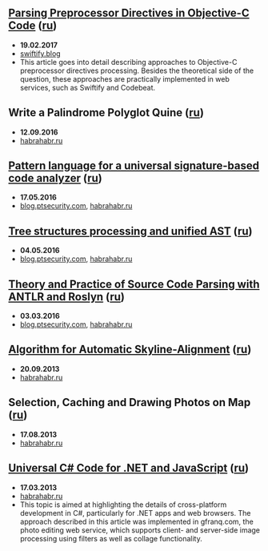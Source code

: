 ## [Parsing Preprocessor Directives in Objective-C Code](Parsing-Preprocessor-Directives-in-Objective-C-Code/English.md) ([ru](Parsing-Preprocessor-Directives-in-Objective-C-Code/Russian.md))

* **19.02.2017**
* [swiftify.blog](https://swiftify.blog/2017/01/31/handling-preprocessor-directives-in-objective-c/)
* This article goes into detail describing approaches 
to Objective-C preprocessor directives processing. Besides the 
theoretical side of the question, these approaches are practically 
implemented in web services, such as Swiftify and Codebeat.

## Write a Palindrome Polyglot Quine ([ru](https://github.com/PositiveTechnologies/PT.Doc/blob/master/Articles/Write-a-palindrome-polyglot-quine/Russian.md))

* **12.09.2016**
* [habrahabr.ru](https://habrahabr.ru/company/pt/blog/309702/)

## [Pattern language for a universal signature-based code analyzer](https://github.com/PositiveTechnologies/PT.Doc/blob/master/Articles/Pattern-language-for-a-universal-signature-based-code-analyzer/English.md) ([ru](https://github.com/PositiveTechnologies/PT.Doc/blob/master/Articles/Pattern-language-for-a-universal-signature-based-code-analyzer/Russian.md))

* **17.05.2016**
* [blog.ptsecurity.com](http://blog.ptsecurity.com/2016/08/pattern-language-for-univeral-signature.html),
[habrahabr.ru](https://habrahabr.ru/company/pt/blog/300946/)

## [Tree structures processing and unified AST](https://github.com/PositiveTechnologies/PT.Doc/blob/master/Articles/Tree-structures-processing-and-unified-AST/English.md) ([ru](https://github.com/PositiveTechnologies/PT.Doc/blob/master/Articles/Tree-structures-processing-and-unified-AST/Russian.md))

* **04.05.2016**
* [blog.ptsecurity.com](http://blog.ptsecurity.com/2016/07/tree-structures-processing-and-unified.html),
[habrahabr.ru](https://habrahabr.ru/company/pt/blog/210060/)

## [Theory and Practice of Source Code Parsing with ANTLR and Roslyn](https://github.com/PositiveTechnologies/PT.Doc/blob/master/Articles/Theory-and-Practice-of-source-code-parsing-with-ANTLR-and-Roslyn/English.md) ([ru](https://github.com/PositiveTechnologies/PT.Doc/blob/master/Articles/Theory-and-Practice-of-source-code-parsing-with-ANTLR-and-Roslyn/Russian.md))

* **03.03.2016**
* [blog.ptsecurity.com](http://blog.ptsecurity.com/2016/06/theory-and-practice-of-source-code.html),
[habrahabr.ru](https://habrahabr.ru/company/pt/blog/210772/)

## [Algorithm for Automatic Skyline-Alignment](Automatic-Skyline-Alignment/English.md) ([ru](Automatic-Skyline-Alignment/Russian.md))

* **20.09.2013**
* [habrahabr.ru](https://habrahabr.ru/post/194580/)

## Selection, Caching and Drawing Photos on Map ([ru](Selection-Caching-and-Drawing-Photos-on-Map/Russian.md))

* **17.08.2013**
* [habrahabr.ru](https://habrahabr.ru/post/182532/)

## [Universal C# Code for .NET and JavaScript](Universal-CSharp-Code-for-NET-and-JavaScript/English.md) ([ru](Universal-CSharp-Code-for-NET-and-JavaScript/Russian.md))

* **17.03.2013**
* [habrahabr.ru](https://habrahabr.ru/post/164439/)
* This topic is aimed at highlighting the details of
cross-platform development in C\#, particularly for .NET apps and web
browsers. The approach described in this article was implemented in
gfranq.com, the photo editing web service, which supports client- and
server-side image processing using filters as well as collage
functionality.


